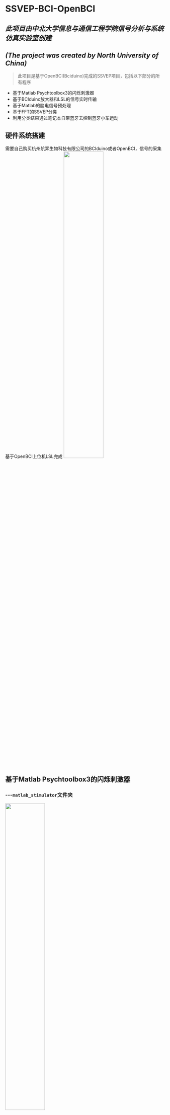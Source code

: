 # SSVEP-BCI-OpenBCI
## ***此项目由中北大学信息与通信工程学院信号分析与系统仿真实验室创建***  
## ***(The project was created by North University of China)***
>此项目是基于OpenBCI(Bciduino)完成的SSVEP项目，包括以下部分的所有程序
* 基于Matlab Psychtoolbox3的闪烁刺激器
* 基于BCIduino放大器和LSL的信号实时传输 
* 基于Matlab的脑电信号预处理
* 基于FFT的SSVEP分类
* 利用分类结果通过笔记本自带蓝牙去控制蓝牙小车运动
## 硬件系统搭建
需要自己购买杭州航弈生物科技有限公司的BCIduino或者OpenBCI，信号的采集基于OpenBCI上位机LSL完成
<img src="https://user-images.githubusercontent.com/50650583/149366828-08c202de-0f79-499a-be11-0f1ad2f552e0.png" width="50%"/>




## 基于Matlab Psychtoolbox3的闪烁刺激器
### ---`matlab_stimulator`文件夹
<img src="https://user-images.githubusercontent.com/50650583/149368480-8caf2b23-deaa-4d2d-9e05-e512cc4999f4.png" width="50%">



## 基于BCIduino放大器和LSL的信号实时传输
### ---`matlab_signal_processing`文件夹-->查看具体说明
![image](https://user-images.githubusercontent.com/50650583/149366997-4a9ed976-9df0-4e66-967d-bdf5d09014a8.png)

## 基于Matlab的脑电信号预处理
### ---`matlab_signal_processing`文件夹-->`offline_analysis`
<img src="https://user-images.githubusercontent.com/50650583/149368378-8ab0b548-8648-42c0-b7c5-b6587f54fd0f.png" width="100%">






## 基于FFT的SSVEP分类
### ---`matlab_signal_processing`文件夹-->`online_analysis`

## 利用分类结果去控制蓝牙小车运动
### ---`matlab_signal_processing`文件夹-->`online_analysis`
<img src='https://user-images.githubusercontent.com/50650583/150639266-47c4ba26-1e60-42e0-bb8a-ba16dde6c2df.png' width='70%'/>


